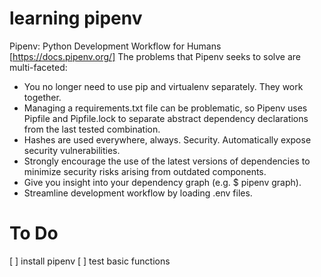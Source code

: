 # learning pipenv

Pipenv: Python Development Workflow for Humans [https://docs.pipenv.org/]
The problems that Pipenv seeks to solve are multi-faceted:

- You no longer need to use pip and virtualenv separately. They work together.
- Managing a requirements.txt file can be problematic, so Pipenv uses Pipfile and Pipfile.lock to separate abstract dependency declarations from the last tested combination.
- Hashes are used everywhere, always. Security. Automatically expose security vulnerabilities.
- Strongly encourage the use of the latest versions of dependencies to minimize security risks arising from outdated components.
- Give you insight into your dependency graph (e.g. $ pipenv graph).
- Streamline development workflow by loading .env files.

# To Do 

[ ] install pipenv
[ ] test basic functions
